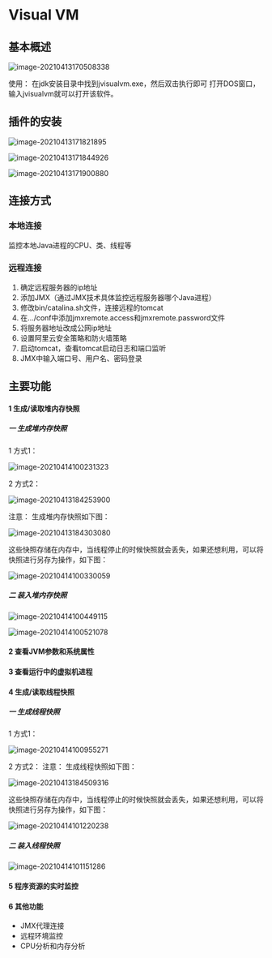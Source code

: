 # Visual VM

## 基本概述 

![image-20210413170508338](https://github.com/MrL5z2k0/zkNode/blob/main/images/image-20210413170508338.png)

使用： 在jdk安装目录中找到jvisualvm.exe，然后双击执行即可 打开DOS窗口，输入jvisualvm就可以打开该软件。

## 插件的安装

![image-20210413171821895](https://github.com/MrL5z2k0/zkNode/blob/main/images/image-20210413171821895.png)

![image-20210413171844926](https://github.com/MrL5z2k0/zkNode/blob/main/images/image-20210413171844926.png)

![image-20210413171900880](https://github.com/MrL5z2k0/zkNode/blob/main/images/image-20210413171900880.png)

## 连接方式

### 本地连接

监控本地Java进程的CPU、类、线程等

### 远程连接

1. 确定远程服务器的ip地址
2. 添加JMX（通过JMX技术具体监控远程服务器哪个Java进程）
3. 修改bin/catalina.sh文件，连接远程的tomcat
4. 在…/conf中添加jmxremote.access和jmxremote.password文件
5. 将服务器地址改成公网ip地址
6. 设置阿里云安全策略和防火墙策略
7. 启动tomcat，查看tomcat启动日志和端口监听
8. JMX中输入端口号、用户名、密码登录
   


## 主要功能

#### 1 生成/读取堆内存快照

##### 一 生成堆内存快照 

1 方式1：

![image-20210414100231323](https://github.com/MrL5z2k0/zkNode/blob/main/images/image-20210414100231323.png)

2 方式2：

![image-20210413184253900](https://github.com/MrL5z2k0/zkNode/blob/main/images/image-20210413184253900.png)

注意： 生成堆内存快照如下图：

![image-20210413184303080](C:\Users\93138\AppData\Roaming\Typora\typora-user-images\image-20210413184303080.png)

这些快照存储在内存中，当线程停止的时候快照就会丢失，如果还想利用，可以将快照进行另存为操作，如下图：

![image-20210414100330059](https://github.com/MrL5z2k0/zkNode/blob/main/images/image-20210414100330059.png)

##### 二 装入堆内存快照

![image-20210414100449115](https://github.com/MrL5z2k0/zkNode/blob/main/images/image-20210414100449115.png)

![image-20210414100521078](https://github.com/MrL5z2k0/zkNode/blob/main/images/image-20210414100521078.png)

#### 2 查看JVM参数和系统属性

#### 3 查看运行中的虚拟机进程

#### 4 生成/读取线程快照

##### 一 生成线程快照 

1 方式1：

![image-20210414100955271](https://github.com/MrL5z2k0/zkNode/blob/main/images/image-20210414100955271.png)

2 方式2：  注意： 生成线程快照如下图：

![image-20210413184509316](https://github.com/MrL5z2k0/zkNode/blob/main/images/image-20210413184509316.png)

这些快照存储在内存中，当线程停止的时候快照就会丢失，如果还想利用，可以将快照进行另存为操作，如下图：

![image-20210414101220238](https://github.com/MrL5z2k0/zkNode/blob/main/images/image-20210414101220238.png)

#####  二 装入线程快照

![image-20210414101151286](https://github.com/MrL5z2k0/zkNode/blob/main/images/image-20210414101151286.png)

#### 5 程序资源的实时监控

#### 6 其他功能

- JMX代理连接 
- 远程环境监控 
- CPU分析和内存分析